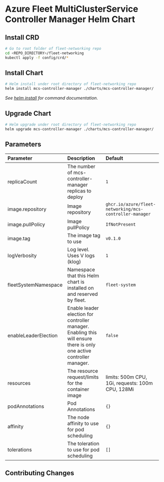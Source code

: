 # Azure Fleet MultiClusterService Controller Manager Helm Chart

## Install CRD

```bash
# Go to root folder of fleet-networking repo
cd <REPO_DIRECTORY>/fleet-networking
kubectl apply -f config/crd/*
```

## Install Chart

```bash
# Helm install under root directory of fleet-networking repo
helm install mcs-controller-manager ./charts/mcs-controller-manager/
```

_See [helm install](https://helm.sh/docs/helm/helm_install/) for command documentation._

## Upgrade Chart

```bash
# Helm upgrade under root directory of fleet-networking repo
helm upgrade mcs-controller-manager ./charts/mcs-controller-manager/
```

## Parameters

| Parameter | Description | Default |
|:-|:-|:-|
| replicaCount | The number of mcs-controller-manager replicas to deploy | `1` |
| image.repository | Image repository | `ghcr.io/azure/fleet-networking/mcs-controller-manager` |
| image.pullPolicy | Image pullPolicy | `IfNotPresent` |
| image.tag | The image tag to use | `v0.1.0` |
| logVerbosity | Log level. Uses V logs (klog) | `1` |
| fleetSystemNamespace | Namespace that this Helm chart is installed on and reserved by fleet. | `fleet-system` |
| enableLeaderElection | Enable leader election for controller manager. Enabling this will ensure there is only one active controller manager. | `false` |
| resources | The resource request/limits for the container image | limits: 500m CPU, 1Gi, requests: 100m CPU, 128Mi |
| podAnnotations | Pod Annotations | `{}` |
| affinity | The node affinity to use for pod scheduling | `{}` |
| tolerations | The toleration to use for pod scheduling | `[]` |

## Contributing Changes

